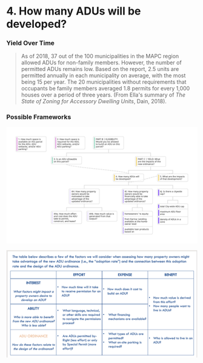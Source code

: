 # 4. How many ADUs will be developed?

### Yield Over Time

> As of 2018, 37 out of the 100 municipalities in the MAPC region allowed ADUs for non-family members. However, the number of permitted ADUs remains low. Based on the report, 2.5 units are permitted annually in each municipality on average, with the most being 15 per year. The 20 municipalities without requirements that occupants be family members averaged 1.8 permits for every 1,000 houses over a period of three years. (From Ella's summary of _The State of Zoning for Accessory Dwelling Units_, Dain, 2018).

### Possible Frameworks

![](<../../../.gitbook/assets/Org Chart 2.jpg>)

![](<../../../.gitbook/assets/image (5) (1) (1).png>)
